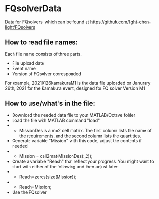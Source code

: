 # FQsolverData
Data for FQsolvers, which can be found at https://github.com/light-chen-light/FQsolvers

## How to read file names:
Each file name consists of three parts.
* File upload date
* Event name
* Version of FQsolver corresponded

For example, 20210126kamakuraM1 is the data file uploaded on Janurary 26th, 2021 for the Kamakura event, designed for FQ solver Version M1

## How to use/what's in the file:
* Download the needed data file to your MATLAB/Octave folder
* Load the file with MATLAB command "load"
* * MissionDes is a m×2 cell matrix. The first column lists the name of the requirements, and the second column lists the quantities.
* Generate variable "Mission" with this code, adjust the contents if needed
* * Mission = cell2mat(MissionDes(:,2));
* Create a variable "Reach" that reflect your progress. You might want to start with either of the following and then adjust later:
* * Reach=zeros(size(Mission));
* * Reach=Mission;
* Use the FQsolver
